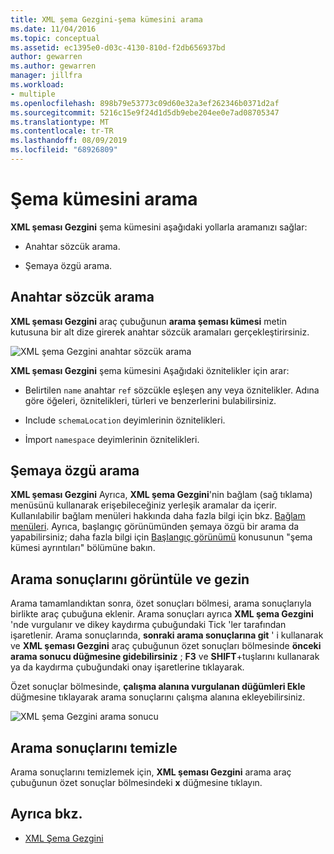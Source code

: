 ```yaml
---
title: XML şema Gezgini-şema kümesini arama
ms.date: 11/04/2016
ms.topic: conceptual
ms.assetid: ec1395e0-d03c-4130-810d-f2db656937bd
author: gewarren
ms.author: gewarren
manager: jillfra
ms.workload:
- multiple
ms.openlocfilehash: 898b79e53773c09d60e32a3ef262346b0371d2af
ms.sourcegitcommit: 5216c15e9f24d1d5db9ebe204ee0e7ad08705347
ms.translationtype: MT
ms.contentlocale: tr-TR
ms.lasthandoff: 08/09/2019
ms.locfileid: "68926809"
---
```

# <a name="search-the-schema-set"></a>Şema kümesini arama

**XML şeması Gezgini** şema kümesini aşağıdaki yollarla aramanızı sağlar:

- Anahtar sözcük arama.

- Şemaya özgü arama.

## <a name="keyword-search"></a>Anahtar sözcük arama

**XML şeması Gezgini** araç çubuğunun **arama şeması kümesi** metin kutusuna bir alt dize girerek anahtar sözcük aramaları gerçekleştirirsiniz.

![XML şema Gezgini anahtar sözcük arama](../xml-tools/media/schemaexplorersearch.gif)

**XML şeması Gezgini** şema kümesini Aşağıdaki öznitelikler için arar:

- Belirtilen `name` anahtar `ref` sözcükle eşleşen any veya öznitelikler. Adına göre öğeleri, öznitelikleri, türleri ve benzerlerini bulabilirsiniz.

- Include `schemaLocation` deyimlerinin öznitelikleri.

- İmport `namespace` deyimlerinin öznitelikleri.

## <a name="schema-specific-search"></a>Şemaya özgü arama

**XML şeması Gezgini** Ayrıca, **XML şema Gezgini**'nin bağlam (sağ tıklama) menüsünü kullanarak erişebileceğiniz yerleşik aramalar da içerir. Kullanılabilir bağlam menüleri hakkında daha fazla bilgi için bkz. [Bağlam menüleri](../xml-tools/context-menus-xml-schema-explorer.md). Ayrıca, başlangıç görünümünden şemaya özgü bir arama da yapabilirsiniz; daha fazla bilgi için [Başlangıç görünümü](../xml-tools/start-view.md) konusunun "şema kümesi ayrıntıları" bölümüne bakın.

## <a name="display-and-navigate-search-results"></a>Arama sonuçlarını görüntüle ve gezin

Arama tamamlandıktan sonra, özet sonuçları bölmesi, arama sonuçlarıyla birlikte araç çubuğuna eklenir. Arama sonuçları ayrıca **XML şema Gezgini** 'nde vurgulanır ve dikey kaydırma çubuğundaki Tick 'ler tarafından işaretlenir. Arama sonuçlarında, **sonraki arama sonuçlarına git** ' i kullanarak ve **XML şeması Gezgini** araç çubuğunun özet sonuçları bölmesinde **önceki arama sonucu düğmesine gidebilirsiniz** ; **F3** ve **SHIFT**+tuşlarını kullanarak ya da kaydırma çubuğundaki onay işaretlerine tıklayarak.

Özet sonuçlar bölmesinde, **çalışma alanına vurgulanan düğümleri Ekle** düğmesine tıklayarak arama sonuçlarını çalışma alanına ekleyebilirsiniz.

![XML şema Gezgini arama sonucu](../xml-tools/media/schemaexplorersearchresult.gif)

## <a name="clear-search-results"></a>Arama sonuçlarını temizle

Arama sonuçlarını temizlemek için, **XML şeması Gezgini** arama araç çubuğunun özet sonuçlar bölmesindeki **x** düğmesine tıklayın.

## <a name="see-also"></a>Ayrıca bkz.

- [XML Şema Gezgini](../xml-tools/xml-schema-explorer.md)